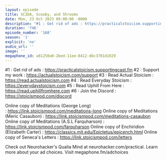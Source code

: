 ```yaml
---
layout: episode
title: SCIDA, Scooby, and Shrooms
date: Mon, 23 Oct 2023 09:00:00 -0000
description: "#1 : Get rid of ads : https://practicalstoicism.supportingcast.fm\n#2 : Support my work : https://actualstoicism.com/support\n#3 : Read Actual Stoicism : https://read.actualstoicism.com\n#4 : Read Everyday Stoicism : https://everydaystoicism.com\n#5 : Read Uphill From Here : https://read.uphillfromhere.com\n#6 : Join the Discord : https://stoicismpod.com/discord\n\nOnline copy of Meditations (George Long) :\_https://link.stoicismpod.com/meditations-long\nOnline copy of Meditations (Meric Casaubon) :\_https://link.stoicismpod.com/meditations-casaubon\nOnline copy of Meditations (A.S.L Farquharson) : https://link.stoicismpod.com/farquharson\nOnline copy of Enchiridion (Elizabeth Carter) : https://classics.mit.edu/Epictetus/epicench.html\nOnline copy of Seneca's Letters :\_https://link.stoicismpod.com/letters\n\nCheck out Neurohacker's\_Qualia Mind at\_neurohacker.com/practical.\nLearn more about your ad choices. Visit megaphone.fm/adchoices"
duration: '746'
episode_number: '168'
season: '1'
explicit: 'no'
audio_url: ''
image: ''
megaphone_id: a81250a0-2bed-11ee-8412-dbc3701d1029
---
```


#1 : Get rid of ads : https://practicalstoicism.supportingcast.fm
#2 : Support my work : https://actualstoicism.com/support
#3 : Read Actual Stoicism : https://read.actualstoicism.com
#4 : Read Everyday Stoicism : https://everydaystoicism.com
#5 : Read Uphill From Here : https://read.uphillfromhere.com
#6 : Join the Discord : https://stoicismpod.com/discord

Online copy of Meditations (George Long) : https://link.stoicismpod.com/meditations-long
Online copy of Meditations (Meric Casaubon) : https://link.stoicismpod.com/meditations-casaubon
Online copy of Meditations (A.S.L Farquharson) : https://link.stoicismpod.com/farquharson
Online copy of Enchiridion (Elizabeth Carter) : https://classics.mit.edu/Epictetus/epicench.html
Online copy of Seneca's Letters : https://link.stoicismpod.com/letters

Check out Neurohacker's Qualia Mind at neurohacker.com/practical.
Learn more about your ad choices. Visit megaphone.fm/adchoices